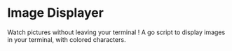 # Image Displayer
Watch pictures without leaving your terminal !
A go script to display images in your terminal, with colored characters.
